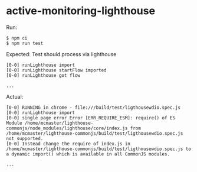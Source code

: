 # active-monitoring-lighthouse


Run:
```
$ npm ci
$ npm run test
```

Expected: Test should process via lighthouse
```
[0-0] runLighthouse import
[0-0] runLighthouse startFlow imported
[0-0] runLighthouse got flow

...
```

Actual:
```
[0-0] RUNNING in chrome - file:///build/test/ligthousewdio.spec.js
[0-0] runLighthouse import
[0-0] single page error Error [ERR_REQUIRE_ESM]: require() of ES Module /home/mcmaster/lighthouse-commonjs/node_modules/lighthouse/core/index.js from /home/mcmaster/lighthouse-commonjs/build/test/ligthousewdio.spec.js not supported.
[0-0] Instead change the require of index.js in /home/mcmaster/lighthouse-commonjs/build/test/ligthousewdio.spec.js to a dynamic import() which is available in all CommonJS modules.

...
```